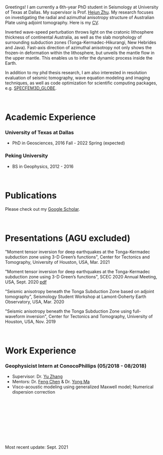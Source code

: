Greetings! I am currently a 6th-year PhD student in Seismology at University of Texas at Dallas. My supervisor is Prof. [Hejun Zhu](https://scholar.google.com/citations?user=dCUgUwYAAAAJ&hl=en). My research focuses on investigating the radial and azimuthal anisotropy structure of Australian Plate using adjoint tomography. Here is my [CV](https://github.com/xueyanlipku/pdfs/blob/master/2-pages_cv.pdf).

Inverted wave-speed perturbation throws light on the cratonic lithosphere thickness of continental Australia, as well as the slab morphology of surrounding subduction zones (Tonga-Kermadec-Hikurangi, New Hebrides and Java). Fast-axis direction of azimuthal anisotropy not only shows the frozen-in deformation within the lithosphere, but unveils the mantle flow in the upper mantle. This enables us to infer the dynamic process inside the Earth. 

In addition to my phd thesis research, I am also interested in resolution evaluation of seismic tomography, wave equation modeling and imaging techniques, as well as code optimization for scientific computing packages, e.g. [SPECFEM3D_GLOBE](https://geodynamics.org/cig/software/specfem3d_globe/). 


<br>

# Academic Experience

### University of Texas at Dallas
  - PhD in Geosciences, 2016 Fall - 2022 Spring (expected) 


### Peking University 
  - BS in Geophysics, 2012 - 2016


<br>

# Publications

Please check out my [Google Scholar](https://scholar.google.com/citations?user=4YCam8UAAAAJ&hl=en&oi=ao). 

<br>

# Presentations (AGU excluded)
 "Moment tensor inversion for deep earthquakes at the Tonga-Kermadec subduction zone using 3-D Green’s functions", Center for Tectonics and Tomography, University of Houston, USA, Mar. 2021

 "Moment tensor inversion for deep earthquakes at the Tonga-Kermadec subduction zone using 3-D Green’s functions", SCEC 2020 Annual Meeting, USA, Sept. 2020 [pdf](https://github.com/xueyanlipku/pdfs/blob/master/SCEC2020_xueyan_v3.pdf)

 "Seismic anisotropy beneath the Tonga Subduction Zone based on adjoint tomography", Seismology Student Workshop at Lamont-Doherty Earth Observatory, USA, Mar. 2020
 
 "Seismic anisotropy beneath the Tonga Subduction Zone using full-waveform inversion", Center for Tectonics and Tomography, University of Houston, USA, Nov. 2019

<br>

# Work Experience


### Geophysicist Intern at ConocoPhillips  (05/2018 - 08/2018)
  - Supervisor: Dr. [Yu Zhang](https://www.linkedin.com/in/yu-zhang-58743b90)
  - Mentors: Dr. [Feng Chen](https://scholar.google.com/citations?hl=en&user=mu_5aDsAAAAJ&view_op=list_works&sortby=pubdate) & Dr. [Yong Ma](https://scholar.google.com/citations?user=151OTekAAAAJ&hl=en)
  - Visco-acoustic modeling using generalized Maxwell model; Numerical dispersion correction



<br>
<br>
<br>
<br>
<br>
<br>
<br>
<br>


Most recent update: Sept. 2021

